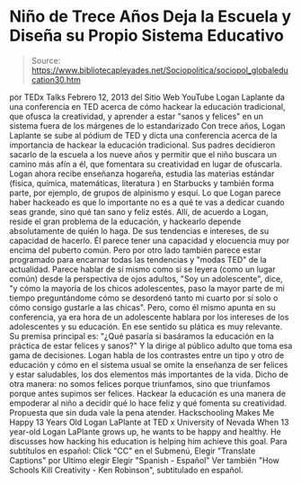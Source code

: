 # Niño de Trece Años Deja la Escuela y Diseña su Propio Sistema Educativo

> Source: https://www.bibliotecapleyades.net/Sociopolitica/sociopol_globaleducation30.htm

por
TEDx Talks
Febrero 12, 2013
del Sitio Web
YouTube
Logan Laplante da una
conferencia en TED
acerca de cómo hackear la educación
tradicional,
que ofusca la creatividad,
y aprender a estar "sanos y felices"
en un sistema fuera de los márgenes
de lo estandarizado
Con trece años, Logan Laplante se sube al pódium
de TED y dicta una conferencia acerca de la importancia de hackear la
educación tradicional.
Sus padres decidieron sacarlo de la escuela a
los nueve años y permitir que el niño buscara un camino más afín a él, que
fomentara su creatividad en lugar de ofuscarla. Logan ahora recibe enseñanza
hogareña, estudia las materias estándar (física, química, matemáticas,
literatura
) en Starbucks y también forma parte, por ejemplo, de grupos de
alpinismo y esquí.
Lo que Logan parece haber hackeado es que lo importante no es a qué te vas a
dedicar cuando seas grande, sino qué tan sano y feliz estés.
Allí, de
acuerdo a Logan, reside el gran problema de la educación, y hackearlo
depende absolutamente de quién lo haga. De sus tendencias e intereses, de su
capacidad de hacerlo.
Él parece tener una capacidad y elocuencia muy por
encima del puberto común. Pero por otro lado también parece estar programado
para encarnar todas las tendencias y "modas TED" de la actualidad.
Parece hablar de sí mismo como si se leyera (como un lugar común) desde la
perspectiva de ojos adultos,
"Soy un adolescente", dice, "y cómo la mayoría
de los chicos adolescentes, paso la mayor parte de mi tiempo preguntándome
cómo se desordenó tanto mi cuarto por sí solo
o cómo consigo gustarle a las
chicas".
Pero, como él mismo apunta en su conferencia, ya era hora de un
adolescente hablara por los intereses de los adolescentes y su educación.
En
ese sentido su plática es muy relevante.
Su premisa principal es:
"¿Qué pasaría si basáramos la educación en
la práctica de estar felices y sanos?"
Y la dirige al público adulto que toma
esa gama de decisiones.
Logan habla de los contrastes entre un tipo y otro
de educación y cómo en el sistema usual se omite la enseñanza de ser felices
y estar saludables, los dos elementos más importantes de la vida.
Dicho de
otra manera:
no somos felices porque triunfamos, sino que triunfamos porque
antes supimos ser felices.
Hackear la educación es una manera de
empoderar al niño a decidir qué lo
hace feliz y qué fomenta su creatividad. Propuesta que sin duda vale la pena
atender.
Hackschooling Makes Me Happy
13 Years Old Logan LaPlante at TED x University of Nevada
When 13 year-old Logan LaPlante grows up,
he wants to be happy and healthy.
He discusses how hacking his education
is helping him achieve this goal.
Para subtítulos en español:
Click "CC"
en el Submenú, Elegir "Translate
Captions"
por Ultimo elegir Elegir "Spanish -
Español"
Ver también "How Schools Kill Creativity - Ken Robinson",
subtitulado en español.
